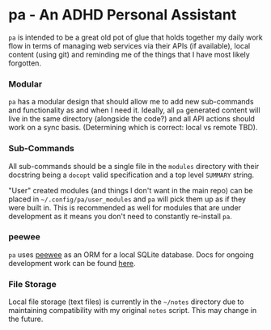 pa - An ADHD Personal Assistant
===============================

`pa` is intended to be a great old pot of glue that holds together my daily work
flow in terms of managing web services via their APIs (if available), local
content (using git) and reminding me of the things that I have most likely
forgotten.


### Modular
`pa` has a modular design that should allow me to add new sub-commands and
functionality as and when I need it. Ideally, all `pa` generated content will
live in the same directory (alongside the code?) and all API actions should work
on a sync basis. (Determining which is correct: local vs remote TBD).


### Sub-Commands
All sub-commands should be a single file in the `modules` directory with their
docstring being a `docopt` valid specification and a top level `SUMMARY` string.

"User" created modules (and things I don't want in the main repo) can be placed
in `~/.config/pa/user_modules` and `pa` will pick them up as if they were built
in. This is recommended as well for modules that are under development as it
means you don't need to constantly re-install `pa`.


### peewee
`pa` uses [peewee](https://github.com/coleifer/peewee) as an ORM for a local
SQLite database. Docs for ongoing development work can be found
[here](http://docs.peewee-orm.com/en/latest/peewee/).


### File Storage
Local file storage (text files) is currently in the `~/notes` directory due to
maintaining compatibility with my original `notes` script. This may change in
the future.
